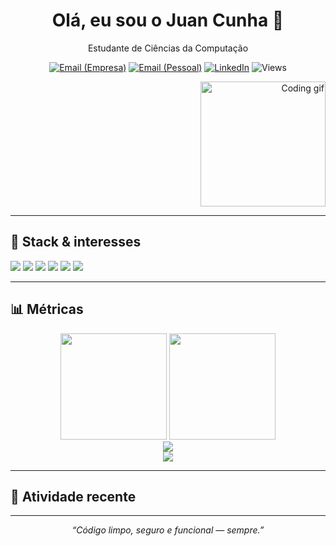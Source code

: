 <!-- Perfil: README do GitHub (JuanCunhaa) -->

<h1 align="center">Olá, eu sou o Juan Cunha 👋</h1>

<p align="center">
  Estudante de Ciências da Computação
</p>

<p align="center">
  <a href="mailto:juan.cunha@afrikatec.com.br"><img alt="Email (Empresa)" src="https://img.shields.io/badge/Email%20(Empresa)-informational?style=for-the-badge&logo=gmail"></a>
  <a href="mailto:juangigliotticunha09062006@gmail.com"><img alt="Email (Pessoal)" src="https://img.shields.io/badge/Email%20(Pessoal)-informational?style=for-the-badge&logo=gmail"></a>
  <a href="https://www.linkedin.com/in/juan--cunha/" target="_blank"><img alt="LinkedIn" src="https://img.shields.io/badge/LinkedIn-Conectar-blue?style=for-the-badge&logo=linkedin"></a>
  <img alt="Views" src="https://komarev.com/ghpvc/?username=JuanCunhaa&style=for-the-badge&color=grey"/>
</p>

<!-- GIF decorativo (opcional). Para remover, apague a linha abaixo. -->
<p align="right">
  <img src="https://media.giphy.com/media/L8K62iTDkzGX6/giphy.gif" width="200" alt="Coding gif"/>
</p>

---

## 🧰 Stack & interesses
<p>
  <img src="https://img.shields.io/badge/Node.js-339933?logo=node.js&logoColor=white"/>
  <img src="https://img.shields.io/badge/SQL-003B57?logo=sqlite&logoColor=white"/>
  <img src="https://img.shields.io/badge/YAML-CB171E?logo=yaml&logoColor=white"/>
  <img src="https://img.shields.io/badge/Bash-4EAA25?logo=gnubash&logoColor=white"/>
  <img src="https://img.shields.io/badge/PowerShell-5391FE?logo=powershell&logoColor=white"/>
  <img src="https://img.shields.io/badge/DevSecOps-000000?logo=github&logoColor=white"/>
</p>

---

## 📊 Métricas
<div align="center">

<!-- Stats principais -->
<img height="170" src="https://github-readme-stats.vercel.app/api?username=JuanCunhaa&show_icons=true&count_private=true&include_all_commits=true&hide_border=true&theme=github_dark" />
<img height="170" src="https://github-readme-stats.vercel.app/api/top-langs/?username=JuanCunhaa&layout=compact&langs_count=8&hide_border=true&theme=github_dark" />

<!-- Streak -->
<br/>
<img src="https://streak-stats.demolab.com?user=JuanCunhaa&theme=dark&hide_border=true" />

<!-- Troféus -->
<br/>
<img src="https://github-profile-trophy.vercel.app/?username=JuanCunhaa&theme=dracula&no-frame=true&margin-w=8&margin-h=8&row=1" />
</div>

---

## 🧭 Atividade recente
<!--START_SECTION:activity-->
<!--END_SECTION:activity-->

---

<p align="center">
  <i>“Código limpo, seguro e funcional — sempre.”</i>
</p>
